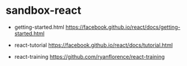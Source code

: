 # sandbox-react

* getting-started.html
  https://facebook.github.io/react/docs/getting-started.html

* react-tutorial
  https://facebook.github.io/react/docs/tutorial.html

* react-training
  https://github.com/ryanflorence/react-training
